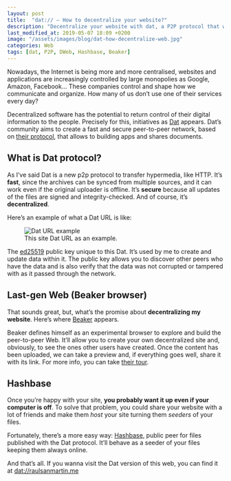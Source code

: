 ```yaml
---
layout: post
title:  "dat:// — How to decentralize your website?"
description: "Decentralize your website with dat, a P2P protocol that will make the Web more efficient and secure."
last_modified_at: 2019-05-07 18:09 +0200
image: "/assets/images/blog/dat-how-decentralize-web.jpg"
categories: Web
tags: [dat, P2P, DWeb, Hashbase, Beaker]
---
```


Nowadays, the Internet is being more and more centralised, websites and applications are increasingly controlled by large monopolies as Google, Amazon, Facebook... These companies control and shape how we communicate and organize. How many of us don’t use one of their services every day?

Decentralized software has the potential to return control of their digital information to the people. Precisely for this, initiatives as [Dat](https://datproject.org/ "Dat protocoll homepage") appears. Dat’s community aims to create a fast and secure peer-to-peer network, based on [their protocol](https://datprotocol.github.io/how-dat-works/ "How Dat Works"), that allows to building apps and shares documents.

## What is Dat protocol?

As I’ve said Dat is a new p2p protocol to transfer hypermedia, like HTTP. It’s **fast**, since the archives can be synced from multiple sources, and it can work even if the original uploader is offline. It’s **secure** because all updates of the files are signed and integrity-checked. And of course, it’s **decentralized**.

Here’s an example of what a Dat URL is like:

<figure class="align-center">
  <img src="{{ '/assets/images/blog/dat-how-decentralize-web_dat-url.svg' | absolute_url }}" alt="Dat URL example">
  <figcaption>This site Dat URL as an example.</figcaption>
</figure>

The [ed25519](https://ed25519.cr.yp.to/ "ed25519: High-speed high-security signatures") public key unique to this Dat. It’s used by me to create and update data within it. The public key allows you to discover other peers who have the data and is also verify that the data was not corrupted or tampered with as it passed through the network.

## Last-gen Web (Beaker browser)

That sounds great, but, what’s the promise about **decentralizing my website**. Here’s where [Beaker](https://beakerbrowser.com/ "A browser for the
next-generation Web") appears.

Beaker defines himself as an experimental browser to explore and build the peer-to-peer Web. It’ll allow you to create your own decentralized site and, obviously, to see the ones other users have created. Once the content has been uploaded, we can take a preview and, if everything goes well, share it with its link. For more info, you can take [their tour](https://beakerbrowser.com/docs/tour/ "Beaker browser tour").

## Hashbase

Once you’re happy with your site, **you probably want it up even if your computer is off**. To solve that problem, you could share your website with a lot of friends and make them *host* your site turning them *seeders* of your files.

Fortunately, there’s a more easy way: [Hashbase](https://hashbase.io "Hashbase"), public peer for files published with the Dat protocol. It’ll behave as a seeder of your files keeping them always online.

And that’s all. If you wanna visit the Dat version of this web, you can find it at [dat://raulsanmartin.me](dat://raulsanmartin.me '"datized" version of this web')
